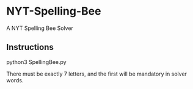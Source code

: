 # NYT-Spelling-Bee
A NYT Spelling Bee Solver

## Instructions
python3 SpellingBee.py <letters>

There must be exactly 7 letters, and the first will be mandatory in solver words.

